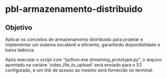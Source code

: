 # pbl-armazenamento-distribuido

## Objetivo
Aplicar os conceitos de armazenamento distribuído para projetar e implementar um sistema escalável e eficiente, garantindo disponibilidade e baixa latência.

Após executar o script com "python.exe streaming_prototype.py", o arquivo apontado na variáve 'video_file_to_upload' será enviado para o S3 configurado, e um link de acesso ao mesmo será fornecido no terminal.
